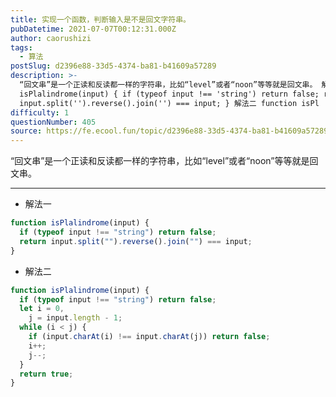 ```yaml
---
title: 实现一个函数，判断输入是不是回文字符串。
pubDatetime: 2021-07-07T00:12:31.000Z
author: caorushizi
tags:
  - 算法
postSlug: d2396e88-33d5-4374-ba81-b41609a57289
description: >-
  “回文串”是一个正读和反读都一样的字符串，比如“level”或者“noon”等等就是回文串。 解法一 function
  isPlalindrome(input) { if (typeof input !== 'string') return false; return
  input.split('').reverse().join('') === input; } 解法二 function isPl
difficulty: 1
questionNumber: 405
source: https://fe.ecool.fun/topic/d2396e88-33d5-4374-ba81-b41609a57289
---
```


“回文串”是一个正读和反读都一样的字符串，比如“level”或者“noon”等等就是回文串。

---

- 解法一

```js
function isPlalindrome(input) {
  if (typeof input !== "string") return false;
  return input.split("").reverse().join("") === input;
}
```

- 解法二

```js
function isPlalindrome(input) {
  if (typeof input !== "string") return false;
  let i = 0,
    j = input.length - 1;
  while (i < j) {
    if (input.charAt(i) !== input.charAt(j)) return false;
    i++;
    j--;
  }
  return true;
}
```
